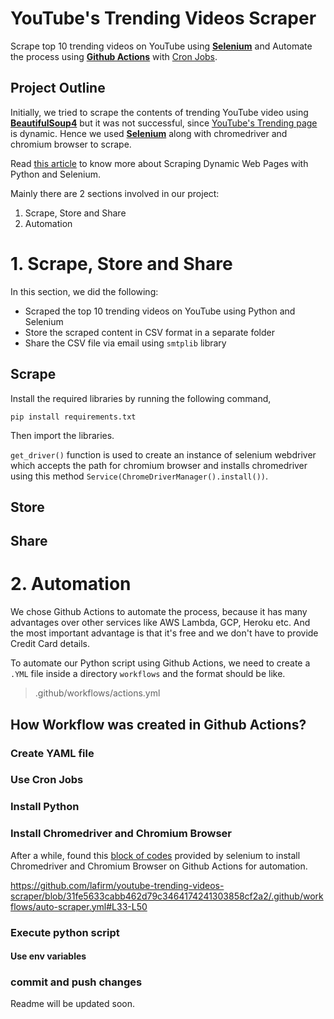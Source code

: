 # YouTube's Trending Videos Scraper
Scrape top 10 trending videos on YouTube using [**Selenium**](https://selenium-python.readthedocs.io/) and Automate the process using [**Github Actions**](https://docs.github.com/en/actions) with [Cron Jobs](https://www.freecodecamp.org/news/cron-jobs-in-linux/).

## Project Outline
Initially, we tried to scrape the contents of trending YouTube video using [**BeautifulSoup4**](https://beautiful-soup-4.readthedocs.io/en/latest/) but it was not successful, since [YouTube's Trending page](https://www.youtube.com/feed/trending?persist_gl=1&gl=US) is dynamic.
Hence we used [**Selenium**](https://selenium-python.readthedocs.io/) along with chromedriver and chromium browser to scrape.

Read [this article](https://www.pluralsight.com/guides/guide-scraping-dynamic-web-pages-python-selenium) to know more about Scraping Dynamic Web Pages with Python and Selenium.

Mainly there are 2 sections involved in our project:

1. Scrape, Store and Share
2. Automation

# 1. Scrape, Store and Share

In this section, we did the following:
  - Scraped the top 10 trending videos on YouTube using Python and Selenium
  - Store the scraped content in CSV format in a separate folder
  - Share the CSV file via email using `smtplib` library

## Scrape
Install the required libraries by running the following command,

`pip install requirements.txt`

Then import the libraries.

`get_driver()` function is used to create an instance of selenium webdriver which accepts the path for chromium browser and installs chromedriver using this method `Service(ChromeDriverManager().install())`.

## Store


## Share


# 2. Automation

We chose Github Actions to automate the process, because it has many advantages over other services like AWS Lambda, GCP, Heroku etc. And the most important advantage is that it's free and we don't have to provide Credit Card details.

To automate our Python script using Github Actions, we need to create a `.YML` file inside a directory `workflows` and the format should be like.

> .github/workflows/actions.yml

## How Workflow was created in Github Actions?

### Create YAML file

### Use Cron Jobs

### Install Python

### Install Chromedriver and Chromium Browser

After a while, found this [block of codes](https://github.com/SeleniumHQ/selenium/blob/5d108f9a679634af0bbc387e7e3811bc1565912b/.github/actions/setup-chrome/action.yml) provided by selenium to install Chromedriver and Chromium Browser on Github Actions for automation.

https://github.com/lafirm/youtube-trending-videos-scraper/blob/31fe5633cabb462d79c3464174241303858cf2a2/.github/workflows/auto-scraper.yml#L33-L50


### Execute python script

#### Use env variables


### commit and push changes







Readme will be updated soon.

